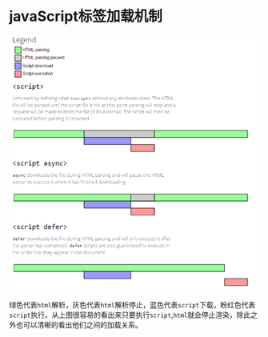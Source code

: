 # javaScript标签加载机制
![preview](../img/jsload.png)

绿色代表`html`解析，灰色代表`html`解析停止，蓝色代表`script`下载，粉红色代表`script`执行。从上图很容易的看出来只要执行`script`,`html`就会停止渲染，除此之外也可以清晰的看出他们之间的加载关系。
